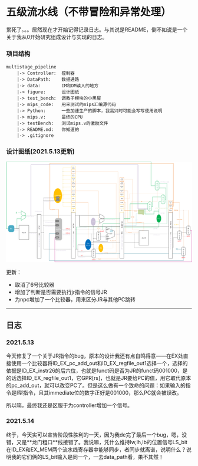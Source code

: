 # 五级流水线（不带冒险和异常处理）

累死了。。。居然现在才开始记得记录日志。与其说是README，倒不如说是一个关于我从0开始研究组成设计与实现的日志。

### 项目结构

```
multistage_pipeline
	|-> Controller:  控制器
	|-> DataPath:    数据通路
	|-> data:		 IM和DM读入的地方
	|-> figure:      设计图纸
	|-> test_bench:  调教子模块的小黑屋
	|-> mips_code:   用来测试的mips汇编源代码
	|-> Python:		 一些加速生产的脚本，我高兴时可能会写写使用说明
	|-> mips.v:      最终的CPU
	|-> testBench:   测试mips.v的激励文件
	|-> README.md:   你知道的
	|-> .gitignore
```

### 设计图纸(2021.5.13更新)

![五级流水线](./figure/五级流水线.png)



更新：

- 取消了6号比较器
- 增加了判断是否需要执行jr指令的信号JR
- 为npc增加了一个比较器，用来区分JR与其他PC跳转



---

## 日志

### 2021.5.13

今天修复了一个关于JR指令的bug，原本的设计我还有点自鸣得意——在EX处直接使用一个比较器将ID_EX_pc_add_out和ID_EX_regfile_out1选择一个，选择的依据是ID_EX_instr26的后六位，也就是funct码是否为JR的funct码001000，是的话选择ID_EX_regfile_out1，它GPR[rs]，也就是JR要给PC的值，用它取代原本的pc_add_out，就可以改变PC了。但是这么做有一个致命的问题：如果输入的指令是I型指令，且其immediate位的数字正好是001000，那么PC就会被误改。

所以嘛，最终我还是区服于为controller增加一个信号。


### 2021.5.14

终于，今天实可以宣告阶段性胜利的一天，因为我de完了最后一个bug，嗯，没错，又是\*\*龙门粗口\*\*线接错了。我说嘛，凭什么维持lw,lh,lb的位置信号LS_bit在ID_EX和EX_MEM两个流水线寄存器中能够同步，者同步就离谱，说明什么？说明我的它们俩的LS_bit输入是同一个，一去data_path看，果不其然！